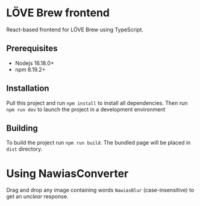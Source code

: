 # LÖVE Brew frontend

React-based frontend for LÖVE Brew using TypeScript.

## Prerequisites

- Nodejs 16.18.0+
- npm 8.19.2+

## Installation

Pull this project and run `npm install` to install all dependencies. Then run `npm run dev` to launch the project in a development environment

## Building

To build the project run `npm run build`. The bundled page will be placed in `dist` directory.

# Using NawiasConverter

Drag and drop any image containing words `NawiasBlur` (case-insensitive) to get an _unclear_ response.

